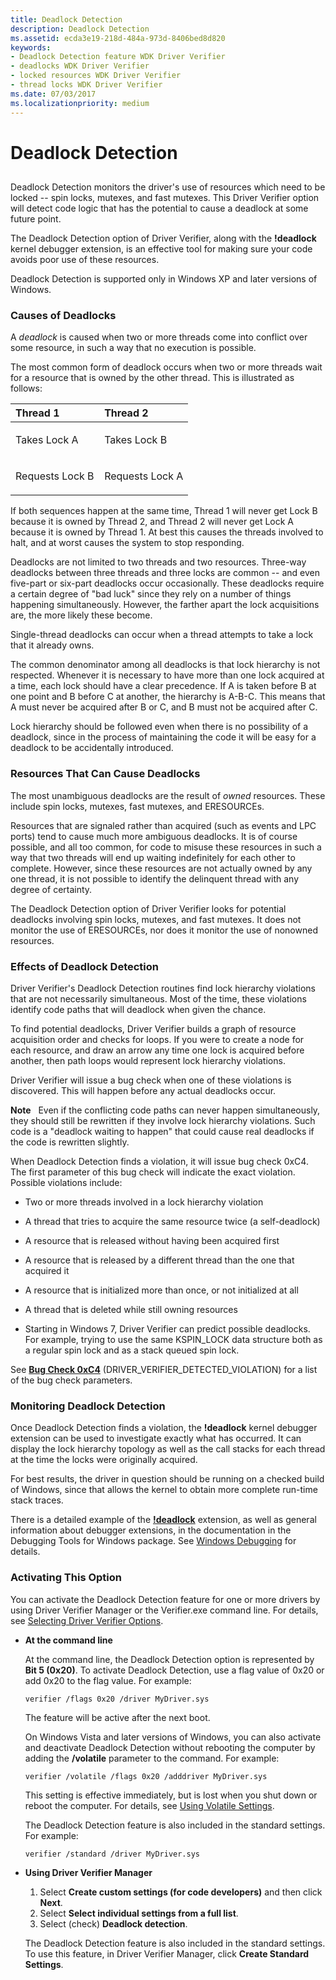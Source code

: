 ```yaml
---
title: Deadlock Detection
description: Deadlock Detection
ms.assetid: ecda3e19-218d-484a-973d-8406bed8d820
keywords:
- Deadlock Detection feature WDK Driver Verifier
- deadlocks WDK Driver Verifier
- locked resources WDK Driver Verifier
- thread locks WDK Driver Verifier
ms.date: 07/03/2017
ms.localizationpriority: medium
---
```


# Deadlock Detection


## <span id="ddk_deadlock_detection_tools"></span><span id="DDK_DEADLOCK_DETECTION_TOOLS"></span>


Deadlock Detection monitors the driver's use of resources which need to be locked -- spin locks, mutexes, and fast mutexes. This Driver Verifier option will detect code logic that has the potential to cause a deadlock at some future point.

The Deadlock Detection option of Driver Verifier, along with the **!deadlock** kernel debugger extension, is an effective tool for making sure your code avoids poor use of these resources.

Deadlock Detection is supported only in Windows XP and later versions of Windows.


### <span id="causes_of_deadlocks"></span><span id="CAUSES_OF_DEADLOCKS"></span>Causes of Deadlocks

A *deadlock* is caused when two or more threads come into conflict over some resource, in such a way that no execution is possible.

The most common form of deadlock occurs when two or more threads wait for a resource that is owned by the other thread. This is illustrated as follows:

<table>
<colgroup>
<col width="50%" />
<col width="50%" />
</colgroup>
<thead>
<tr class="header">
<th align="left">Thread 1</th>
<th align="left">Thread 2</th>
</tr>
</thead>
<tbody>
<tr class="odd">
<td align="left"><p>Takes Lock A</p></td>
<td align="left"><p>Takes Lock B</p></td>
</tr>
<tr class="even">
<td align="left"><p>Requests Lock B</p></td>
<td align="left"><p>Requests Lock A</p></td>
</tr>
</tbody>
</table>

 

If both sequences happen at the same time, Thread 1 will never get Lock B because it is owned by Thread 2, and Thread 2 will never get Lock A because it is owned by Thread 1. At best this causes the threads involved to halt, and at worst causes the system to stop responding.

Deadlocks are not limited to two threads and two resources. Three-way deadlocks between three threads and three locks are common -- and even five-part or six-part deadlocks occur occasionally. These deadlocks require a certain degree of "bad luck" since they rely on a number of things happening simultaneously. However, the farther apart the lock acquisitions are, the more likely these become.

Single-thread deadlocks can occur when a thread attempts to take a lock that it already owns.

The common denominator among all deadlocks is that lock hierarchy is not respected. Whenever it is necessary to have more than one lock acquired at a time, each lock should have a clear precedence. If A is taken before B at one point and B before C at another, the hierarchy is A-B-C. This means that A must never be acquired after B or C, and B must not be acquired after C.

Lock hierarchy should be followed even when there is no possibility of a deadlock, since in the process of maintaining the code it will be easy for a deadlock to be accidentally introduced.

### <span id="resources_that_can_cause_deadlocks"></span><span id="RESOURCES_THAT_CAN_CAUSE_DEADLOCKS"></span>Resources That Can Cause Deadlocks

The most unambiguous deadlocks are the result of *owned* resources. These include spin locks, mutexes, fast mutexes, and ERESOURCEs.

Resources that are signaled rather than acquired (such as events and LPC ports) tend to cause much more ambiguous deadlocks. It is of course possible, and all too common, for code to misuse these resources in such a way that two threads will end up waiting indefinitely for each other to complete. However, since these resources are not actually owned by any one thread, it is not possible to identify the delinquent thread with any degree of certainty.

The Deadlock Detection option of Driver Verifier looks for potential deadlocks involving spin locks, mutexes, and fast mutexes. It does not monitor the use of ERESOURCEs, nor does it monitor the use of nonowned resources.

### <span id="effects_of_deadlock_detection"></span><span id="EFFECTS_OF_DEADLOCK_DETECTION"></span>Effects of Deadlock Detection

Driver Verifier's Deadlock Detection routines find lock hierarchy violations that are not necessarily simultaneous. Most of the time, these violations identify code paths that will deadlock when given the chance.

To find potential deadlocks, Driver Verifier builds a graph of resource acquisition order and checks for loops. If you were to create a node for each resource, and draw an arrow any time one lock is acquired before another, then path loops would represent lock hierarchy violations.

Driver Verifier will issue a bug check when one of these violations is discovered. This will happen before any actual deadlocks occur.

**Note**   Even if the conflicting code paths can never happen simultaneously, they should still be rewritten if they involve lock hierarchy violations. Such code is a "deadlock waiting to happen" that could cause real deadlocks if the code is rewritten slightly.

 

When Deadlock Detection finds a violation, it will issue bug check 0xC4. The first parameter of this bug check will indicate the exact violation. Possible violations include:

-   Two or more threads involved in a lock hierarchy violation

-   A thread that tries to acquire the same resource twice (a self-deadlock)

-   A resource that is released without having been acquired first

-   A resource that is released by a different thread than the one that acquired it

-   A resource that is initialized more than once, or not initialized at all

-   A thread that is deleted while still owning resources

-   Starting in Windows 7, Driver Verifier can predict possible deadlocks. For example, trying to use the same KSPIN\_LOCK data structure both as a regular spin lock and as a stack queued spin lock.


See [**Bug Check 0xC4**](https://docs.microsoft.com/windows-hardware/drivers/debugger/bug-check-0xc4--driver-verifier-detected-violation) (DRIVER\_VERIFIER\_DETECTED\_VIOLATION) for a list of the bug check parameters.

### <span id="monitoring_deadlock_detection"></span><span id="MONITORING_DEADLOCK_DETECTION"></span>Monitoring Deadlock Detection

Once Deadlock Detection finds a violation, the **!deadlock** kernel debugger extension can be used to investigate exactly what has occurred. It can display the lock hierarchy topology as well as the call stacks for each thread at the time the locks were originally acquired.

For best results, the driver in question should be running on a checked build of Windows, since that allows the kernel to obtain more complete run-time stack traces.

There is a detailed example of the [**!deadlock**](https://docs.microsoft.com/windows-hardware/drivers/debugger/-deadlock) extension, as well as general information about debugger extensions, in the documentation in the Debugging Tools for Windows package. See [Windows Debugging](https://docs.microsoft.com/windows-hardware/drivers/debugger/index) for details.

### <span id="activating_this_option"></span><span id="ACTIVATING_THIS_OPTION"></span>Activating This Option

You can activate the Deadlock Detection feature for one or more drivers by using Driver Verifier Manager or the Verifier.exe command line. For details, see [Selecting Driver Verifier Options](selecting-driver-verifier-options.md).

-   **At the command line**

    At the command line, the Deadlock Detection option is represented by **Bit 5 (0x20)**. To activate Deadlock Detection, use a flag value of 0x20 or add 0x20 to the flag value. For example:

    ```
    verifier /flags 0x20 /driver MyDriver.sys
    ```

    The feature will be active after the next boot.

    On Windows Vista and later versions of Windows, you can also activate and deactivate Deadlock Detection without rebooting the computer by adding the **/volatile** parameter to the command. For example:

    ```
    verifier /volatile /flags 0x20 /adddriver MyDriver.sys
    ```

    This setting is effective immediately, but is lost when you shut down or reboot the computer. For details, see [Using Volatile Settings](using-volatile-settings.md).

    The Deadlock Detection feature is also included in the standard settings. For example:

    ```
    verifier /standard /driver MyDriver.sys
    ```

-   **Using Driver Verifier Manager**

    1.  Select **Create custom settings (for code developers)** and then click **Next**.
    2.  Select **Select individual settings from a full list**.
    3.  Select (check) **Deadlock detection**.

    The Deadlock Detection feature is also included in the standard settings. To use this feature, in Driver Verifier Manager, click **Create Standard Settings**.

 

 





